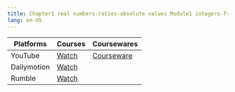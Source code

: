 ```yaml
---
title: Chapter1 real numbers-ratios-absolute values Module1 integers-fractions and decimals
lang: en-US
---
```


| Platforms   | Courses                                                                                                              | Coursewares                                                       |
|-------------|----------------------------------------------------------------------------------------------------------------------|-------------------------------------------------------------------|
| YouTube     | [Watch](https://www.youtube.com/watch?v=iTCfb46rt90&list=PLm0MFkgiW1JgKq1kku2WxmrElFbDl7p_s)                         | [Courseware](../../public/math/Core%20courses/pdf/Courseware.pdf) |
| Dailymotion | [Watch](https://www.dailymotion.com/video/x9gcn66?playlist=x9h6d2)                                                   |                                                                   |
| Rumble      | [Watch](https://rumble.com/v6s94ix-3-chapter1-real-numbers-ratios-absolute-values-module1-integers-fractions-a.html) |                                                                   |
